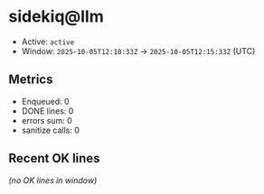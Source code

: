 # sidekiq@llm

- Active: `active`
- Window: `2025-10-05T12:10:33Z` → `2025-10-05T12:15:33Z` (UTC)

## Metrics
- Enqueued: 0
- DONE lines: 0
- errors sum: 0
- sanitize calls: 0

## Recent OK lines
_(no OK lines in window)_
